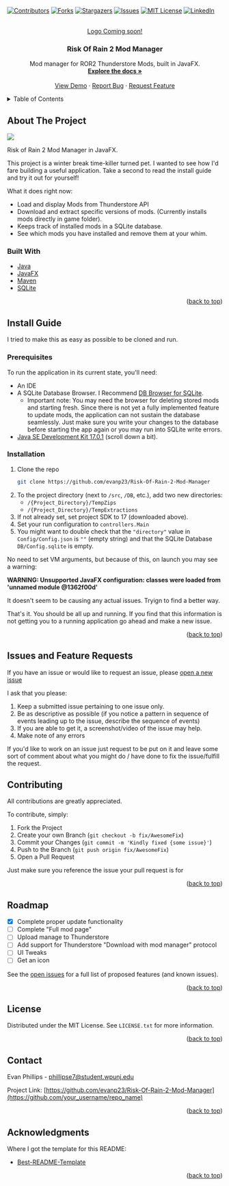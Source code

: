 <div id="top"></div>



<!-- PROJECT SHIELDS -->
[![Contributors][contributors-shield]][contributors-url]
[![Forks][forks-shield]][forks-url]
[![Stargazers][stars-shield]][stars-url]
[![Issues][issues-shield]][issues-url]
[![MIT License][license-shield]][license-url]
[![LinkedIn][linkedin-shield]][linkedin-url]



<!-- PROJECT LOGO -->
<br />
<div align="center">
  <a href="https://github.com/evanp23/Risk-Of-Rain-2-Mod-Manager">
    Logo Coming soon!
    <!-- <img src="images/logo.png" alt="Logo" width="80" height="80"> -->
  </a>

  <h3 align="center">Risk Of Rain 2 Mod Manager</h3>

  <p align="center">
    Mod manager for ROR2 Thunderstore Mods, built in JavaFX.
    <br />
    <a href="https://github.com/evanp23/Risk-Of-Rain-2-Mod-Manager"><strong>Explore the docs »</strong></a>
    <br />
    <br />
    <a href="https://github.com/evanp23/Risk-Of-Rain-2-Mod-Manager">View Demo</a>
    ·
    <a href="https://github.com/evanp23/Risk-Of-Rain-2-Mod-Manager/issues">Report Bug</a>
    ·
    <a href="https://github.com/evanp23/Risk-Of-Rain-2-Mod-Manager/issues">Request Feature</a>
  </p>
</div>



<!-- TABLE OF CONTENTS -->
<details>
  <summary>Table of Contents</summary>
  <ol>
    <li>
      <a href="#about-the-project">About The Project</a>
      <ul>
        <li><a href="#built-with">Built With</a></li>
      </ul>
    </li>
    <li>
      <a href="#getting-started">Getting Started</a>
      <ul>
        <li><a href="#prerequisites">Prerequisites</a></li>
        <li><a href="#installation">Installation</a></li>
      </ul>
    </li>
    <li><a href="#usage">Usage</a></li>
    <li><a href="#roadmap">Roadmap</a></li>
    <li><a href="#contributing">Contributing</a></li>
    <li><a href="#license">License</a></li>
    <li><a href="#contact">Contact</a></li>
    <li><a href="#acknowledgments">Acknowledgments</a></li>
  </ol>
</details>



<!-- ABOUT THE PROJECT -->
## About The Project

<a href="https://imgur.com/a/6o16y41">
    <img src="https://i.imgur.com/FEJ9gFV.jpeg">
</a>

Risk of Rain 2 Mod Manager in JavaFX.

This project is a winter break time-killer turned pet. I wanted to see how I'd fare building a useful application. Take a second to read the install guide and try it out
for yourself!

What it does right now:
* Load and display Mods from Thunderstore API
* Download and extract specific versions of mods. (Currently installs mods directly in game folder).
* Keeps track of installed mods in a SQLite database.
* See which mods you have installed and remove them at your whim.


### Built With

* [Java](https://www.oracle.com/java/)
* [JavaFX](https://openjfx.io/)
* [Maven](https://maven.apache.org/)
* [SQLite](https://www.sqlite.org/index.html)

<p align="right">(<a href="#top">back to top</a>)</p>

<!-- Getting Started -->
## Install Guide

I tried to make this as easy as possible to be cloned and run.

### Prerequisites

To run the application in its current state, you'll need:
* An IDE
* A SQLite Database Browser. I Recommend [DB Browser for SQLite](https://sqlitebrowser.org/dl/).
  * Important note: You may need the browser for deleting stored mods and starting fresh. Since
  there is not yet a fully implemented feature to update mods, the application can not sustain
  the database seamlessly. Just make sure you write your changes to the database before starting
  the app again or you may run into SQLite write errors.
* [Java SE Development Kit 17.0.1](https://www.oracle.com/java/technologies/javase/jdk17-archive-downloads.html) (scroll down a bit).

### Installation

1. Clone the repo
   ```sh
   git clone https://github.com/evanp23/Risk-Of-Rain-2-Mod-Manager
   ```
2. To the project directory (next to ```/src```, ```/DB```, etc.), add two new directories:
    - ```/{Project_Directory}/TempZips```
    - ```/{Project_Directory}/TempExtractions```
3. If not already set, set project SDK to 17 (downloaded above).
4. Set your run configuration to ```controllers.Main```
5. You might want to double check that the ```"directory"``` value in ```Config/Config.json``` is ```""``` (empty string) and that the SQLite Database 
```DB/Config.sqlite``` is empty.

No need to set VM arguments, but because of this, on launch you may see a warning: 

<b>WARNING: Unsupported JavaFX configuration: classes were loaded from 'unnamed module @1362f00d'</b>

It doesn't seem to be causing any actual issues. Tryign to find a better way.

That's it. You should be all up and running. If you find that this information is not getting you to a running application go ahead and make a new issue.

<p align="right">(<a href="#top">back to top</a>)</p>

<!-- ISSUES -->
## Issues and Feature Requests
If you have an issue or would like to request an issue, please [open a new issue][issues-url]

I ask that you please:
1. Keep a submitted issue pertaining to one issue only.
2. Be as descriptive as possible (if you notice a pattern in sequence of events leading up to the issue, describe the sequence of events)
3. If you are able to get it, a screenshot/video of the issue may help.
4. Make note of any errors

If you'd like to work on an issue just request to be put on it and leave some sort of comment about what you might do / have done to fix the issue/fulfill the request.

<!-- CONTRIBUTING -->
## Contributing

All contributions are greatly appreciated.

To contribute, simply:

1. Fork the Project
2. Create your own Branch (`git checkout -b fix/AwesomeFix`)
3. Commit your Changes (`git commit -m 'Kindly fixed {some issue}'`)
4. Push to the Branch (`git push origin fix/AwesomeFix`)
5. Open a Pull Request

Just make sure you reference the issue your pull request is for

<p align="right">(<a href="#top">back to top</a>)</p>

<!-- ROADMAP -->
## Roadmap

- [x] Complete proper update functionality
- [ ] Complete "Full mod page"
- [ ] Upload manage to Thunderstore
- [ ] Add support for Thunderstore "Download with mod manager" protocol
- [ ] UI Tweaks
- [ ] Get an icon

See the [open issues](https://github.com/evanp23/Risk-Of-Rain-2-Mod-Manager/issues) for a full list of proposed features (and known issues).

<p align="right">(<a href="#top">back to top</a>)</p>


<!-- LICENSE -->
## License

Distributed under the MIT License. See `LICENSE.txt` for more information.

<p align="right">(<a href="#top">back to top</a>)</p>



<!-- CONTACT -->
## Contact

Evan Phillips - phillipse7@student.wpunj.edu

Project Link: [https://github.com/evanp23/Risk-Of-Rain-2-Mod-Manager](https://github.com/your_username/repo_name)

<p align="right">(<a href="#top">back to top</a>)</p>



<!-- ACKNOWLEDGMENTS -->
## Acknowledgments

Where I got the template for this README:

* [Best-README-Template](https://github.com/othneildrew/Best-README-Template)

<p align="right">(<a href="#top">back to top</a>)</p>



<!-- MARKDOWN LINKS & IMAGES -->
<!-- https://www.markdownguide.org/basic-syntax/#reference-style-links -->
[contributors-shield]: https://img.shields.io/github/contributors/evanp23/Risk-Of-Rain-2-Mod-Manager.svg?style=for-the-badge
[contributors-url]: https://github.com/evanp23/Risk-Of-Rain-2-Mod-Manager/graphs/contributors
[forks-shield]: https://img.shields.io/github/forks/evanp23/Risk-Of-Rain-2-Mod-Manager.svg?style=for-the-badge
[forks-url]: https://github.com/evanp23/Risk-Of-Rain-2-Mod-Manager/network/members
[stars-shield]: https://img.shields.io/github/stars/evanp23/Risk-Of-Rain-2-Mod-Manager.svg?style=for-the-badge
[stars-url]: https://github.com/evanp23/Risk-Of-Rain-2-Mod-Manager/stargazers
[issues-shield]: https://img.shields.io/github/issues/evanp23/Risk-Of-Rain-2-Mod-Manager.svg?style=for-the-badge
[issues-url]: https://github.com/evanp23/Risk-Of-Rain-2-Mod-Manager/issues
[license-shield]: https://img.shields.io/github/license/evanp23/Risk-Of-Rain-2-Mod-Manager.svg?style=for-the-badge
[license-url]: https://github.com/evanp23/Risk-Of-Rain-2-Mod-Manager/blob/main/LICENSE.txt
[linkedin-shield]: https://img.shields.io/badge/-LinkedIn-black.svg?style=for-the-badge&logo=linkedin&colorB=555
[linkedin-url]: https://www.linkedin.com/in/evan-phillips-73a193164/
[product-screenshot]: https://imgur.com/FEJ9gFV
